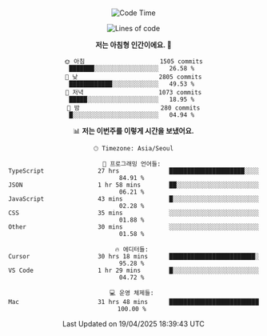 <div align="center">

<br />

 <!--START_SECTION:waka-->
![Code Time](http://img.shields.io/badge/Code%20Time-4%2C454%20hrs%2055%20mins-blue)

![Lines of code](https://img.shields.io/badge/%EC%A0%80%EB%8A%94%20%EC%97%AC%ED%83%9C%EA%B9%8C%EC%A7%80%20-3.3%20million%20%EC%A4%84%EC%9D%98%20%EC%BD%94%EB%93%9C%EB%A5%BC%20%EC%9E%91%EC%84%B1%ED%96%88%EC%96%B4%EC%9A%94.-blue)

**저는 아침형 인간이에요. 🐤** 

```text
🌞 아침                     1505 commits        ███████░░░░░░░░░░░░░░░░░░   26.58 % 
🌆 낮　                     2805 commits        ████████████░░░░░░░░░░░░░   49.53 % 
🌃 저녁                     1073 commits        █████░░░░░░░░░░░░░░░░░░░░   18.95 % 
🌙 밤　                     280 commits         █░░░░░░░░░░░░░░░░░░░░░░░░   04.94 % 
```


📊 **저는 이번주를 이렇게 시간을 보냈어요.** 

```text
🕑︎ Timezone: Asia/Seoul

💬 프로그래밍 언어들: 
TypeScript               27 hrs              █████████████████████░░░░   84.91 % 
JSON                     1 hr 58 mins        ██░░░░░░░░░░░░░░░░░░░░░░░   06.21 % 
JavaScript               43 mins             █░░░░░░░░░░░░░░░░░░░░░░░░   02.28 % 
CSS                      35 mins             ░░░░░░░░░░░░░░░░░░░░░░░░░   01.88 % 
Other                    30 mins             ░░░░░░░░░░░░░░░░░░░░░░░░░   01.58 % 

🔥 에디터들: 
Cursor                   30 hrs 18 mins      ████████████████████████░   95.28 % 
VS Code                  1 hr 29 mins        █░░░░░░░░░░░░░░░░░░░░░░░░   04.72 % 

💻 운영 체제들: 
Mac                      31 hrs 48 mins      █████████████████████████   100.00 % 
```


 Last Updated on 19/04/2025 18:39:43 UTC
<!--END_SECTION:waka-->

</div>
